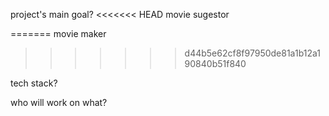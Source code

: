 
project's main goal?
<<<<<<< HEAD
movie sugestor

=======
movie maker
>>>>>>> d44b5e62cf8f97950de81a1b12a190840b51f840

tech stack?


who will work on what?



